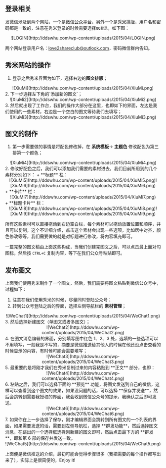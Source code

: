 ## 登录相关
发微信涉及到两个网站，一个是[微信公众平台](https://mp.weixin.qq.com/)，另外一个是[秀米排版](http://xiumi.us/)，用户名和密码都是一致的，注意在秀米登录的时候需要选择`QQ登录`，如下图：
<center>![LOGIN](http://ddswhu.com/wp-content/uploads/2015/04/LOGIN.png)</center>

两个网站登录用户名：love2shareclub@outlook.com，密码微信群内告知。

## 秀米网站的操作
1. 登录之后秀米界面为如下，选择右边的**图文排版**；
<center>![XiuMi](http://ddswhu.com/wp-content/uploads/2015/04/XiuMi.png)</center>
2. 下一步选择左下角的`添加新的图文`；
<center>![XiuMi2](http://ddswhu.com/wp-content/uploads/2015/04/XiuMi2.png)</center>
3. 然后就出现了工作台，我们的操作大部分在这里，也即如下的界面，左边是我们使用的一些素材，右边是一个空白的图文等待我们去填写；
<center>![XiuMi3](http://ddswhu.com/wp-content/uploads/2015/04/XiuMi3.png)</center>

## 图文的制作
1. 第一步需要做的事情是将配色修改掉，在 **系统模板**-> **主题色** 修改配色为第三排第一个颜色；
<center>![XiuMi4](http://ddswhu.com/wp-content/uploads/2015/04/XiuMi4.png)</center>
2. 修改好配色之后，我们可以添加我们需要的素材进去，我们目前所用到的几个素材分别如下：
+ **标题** 栏：
<center>![XiuMi5](http://ddswhu.com/wp-content/uploads/2015/04/XiuMi5.png)![XiuMi6](http://ddswhu.com/wp-content/uploads/2015/04/XiuMi6.png)</center> 
+ **卡片** 栏：
<center>![XiuMi7](http://ddswhu.com/wp-content/uploads/2015/04/XiuMi7.png)</center>
+ **标题卡片** 栏：
<center>![XiuMi8](http://ddswhu.com/wp-content/uploads/2015/04/XiuMi8.png)![XiuMi9](http://ddswhu.com/wp-content/uploads/2015/04/XiuMi9.png)</center>

所有这些素材可以直接拖动到右边空白栏，每个素材可以拖动放置位置和顺序，并且可以复制，这个不详细介绍，点击这个素材会出现一些选项，比如居中对齐，颜色修改等等，我们需要做的就是对标题进行修改，将内容填充即可。

一篇完整的图文稿由上面这些构成，当我们创建完图文之后，可以点击最上面对勾图标，然后按 `CTRL+C` 复制内容，等下在我们公众号粘贴即可。

## 发布图文
上面我们使用秀米制作了一个图文，然后，我们需要将图文粘贴到微信公众号中，过程如下：
1. 注意在我们使用秀米的时候，尽量同时登陆公众号；
2. 转到公众号登陆之后的界面，选择左侧导航栏的 **素材管理**；
<center>![WeChat1](http://ddswhu.com/wp-content/uploads/2015/04/WeChat1.png)</center>
3. 然后选择新建图文（单图文或者多图文）；
<center>![WeChat2](http://ddswhu.com/wp-content/uploads/2015/04/WeChat2.png)</center>
4. 在图文消息编辑的界面，分别填写图中红色 1、2、3 处，选填的一些选项可以不用填写，一般我是不写的，摘要是微信推送给其他人的时候在他还没点击查看的时候显示的内容，有时候可能会需要填写；
<center>![WeChat3](http://ddswhu.com/wp-content/uploads/2015/04/WeChat3.png)</center>
5. 最重要的是将刚才我们在秀米复制过来的内容粘贴到 **正文** 部分，也即：
<center>![WeChat4](http://ddswhu.com/wp-content/uploads/2015/04/WeChat4.png)</center>
6. 粘贴之后，我们可以选择下面的 **预览** 功能，将图文发送到自己的微信，这样可以查看到这个图文的效果，如果没问题的话，可以选择 **保存并发送**，然后会跳转到需要我授权的界面，我会收到微信公众号的提示，我确认之后即可发送。
<center>![WeChat6](http://ddswhu.com/wp-content/uploads/2015/04/WeChat6.png)</center>
7. 如果你在上一步选择了保存，刚才编辑界面会跳转到所有图文的一个列表的界面，如果需要发送的话，需要到左侧导航栏，选择 **群发功能**，然后选择图文消息，在跳出的一个选择框选择刚新建的图文即可，然后点击最下方的 **群发**，即和第 6 部的保存并发送一致。
<center>![WeChat5](http://ddswhu.com/wp-content/uploads/2015/04/WeChat5.png)</center>

上面便是微信推送的介绍，最初可能会觉得步骤很多（我把需要的每个操作都写出来了），实际上是很简便的，Enjoy it!
